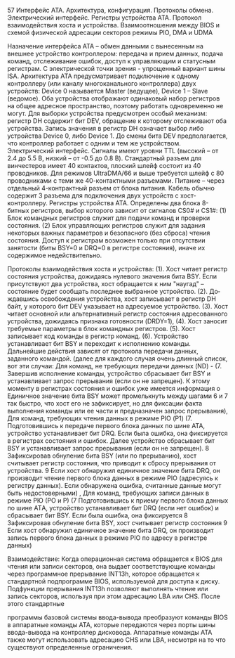 57 Интерфейс ATA. Архитектура, конфигурация. Протоколы обмена. Электрический интерфейс. Регистры устройства ATA. Протокол взаимодействия хоста и устройства. Взаимоотношения между BIOS и схемой физической адресации секторов режимы PIO, DMA и UDMA

Назначение интерфейса ATA – обмен данными с вынесенным на внешнее устройство контроллером: передача и прием данных, подача команд, отслеживание ошибок, доступ к управляющим и статусным регистрам. С электрической точки зрения - упрощенный вариант шины ISA. Архитектура ATA предусматривает подключение к одному контроллеру (или каналу многоканального контроллера) двух устройств: Device 0 называется Master (ведущее), Device 1 – Slave (ведомое). Оба устройства отображают одинаковый набор регистров на общее адресное пространство, поэтому работать одновременно не могут. Для выборки устройства предусмотрен особый механизм: регистр DH содержит бит DEV, обращение к которому отслеживают оба устройства. Запись значения в регистр DH означает выбор либо устройства Device 0, либо Device 1. До смены бита DEV предполагается, что контроллер работает с одним и тем же устройством. Электрический интерфейс. Сигналы имеют уровни TTL (высокий – от 2.4 до 5.5 В, низкий – от -0.5 до 0.8 В). Стандартный разъем для винчестеров имеет 40 контактов, плоский шлейф состоит из 40 проводников. Для режимов UltraDMA/66 и выше требуется шлейф с 80 проводниками с теми же 40-контактными разъ­емами. Питание – через отдельный 4-контрактный разъем от блока питания. Кабель обычно содержит 3 разъема для подключения двух устройств с хост-контроллеру. Регистры устройства АТА. Определены два блока 8-битных регистров, выбор которого зависит от сигналов CS0# и CS1#: (1) Блок командных регистров служит для подачи команд и проверки состояния. (2) Блок управляющих регистров служит для задания некоторых важных параметров и безопасного (без сброса) чтения состояния. Доступ к регистрам возможен только при отсутствии занятости (биты BSY=0 и DRQ=0 в регистре состояния), иначе их содержимое недействительно.

Протоколы взаимодействия хоста и устройства: (1). Хост читает регистр состояния устройства, дожидаясь нулевого значения бита BSY. Если присутствуют два устройства, хост обращается к ним "наугад" – состояние будет сообщать последнее выбранное устройство. (2). До­ждавшись освобождения устройства, хост записывает в регистр DH байт, у которого бит DEV указывает на адресуемое устройство. (3). Хост читает основной или альтернативный регистр состояния адресованного устройства, дожидаясь признака готовности (DRDY=1), (4). Хост зано­сит требуемые параметры в блок командных регистров. (5). Хост записывает код команды в регистр команд. (6). Устройство устанавливает бит BSY и переходит к исполнению команды. Дальнейшие действия зависят от протокола передачи данных, заданного командой. (далее для каждого случая очень длинный список, вот эти случаи: Для команд, не требующих передачи данных (ND) - (7. Завершив исполнение команды, устройство сбрасывает бит BSY и устанавливает запрос прерывания (если он не запрещен). К этому моменту в регистрах состояния и ошибок уже имеется информация о Единичное значение бита BSY может промелькнуть между шагами 6 и 7 так быстро, что хост его не зафиксирует, но для фиксации факта выполнения команды или ее части и предназначен запрос прерывания), Для команд, требующих чтения данных в режиме PIO (Р1) (7. Подготовившись к передаче первого блока данных по шине АТА, устройство устанавливает бит DRQ. Если была ошибка, она фиксируется в регистрах состояния и ошибок. Далее устройство сбрасывает бит BSY и устанавливает запрос прерывания (если он не запрещен). 8 Зафиксировав обнуление бита BSY (или по прерыванию), хост считывает регистр состояния, что приводит к сбросу прерывания от устройства. 9 Если хост обнаружил единичное значение бита DRQ, он производит чтение первого блока данных в режиме PIO (адресуясь к регистру данных). Если обнаружена ошибка, считанные данные могут быть недостоверными) , Для команд, требующих записи данных в режиме РЮ (РО и Р) (7 Подготовившись к приему первого блока данных по шине ATА, устройство устанавливает бит DRQ (если нет ошибок) и сбрасывает бит BSY. Если была ошибка, она фиксируется 8 Зафиксировав обнуление бита BSY, хост считывает регистр состояния 9 Если хост обнаружил единичное значение бита DRQ, он производит запись первого блока данных в режиме PIO по адресу в регистре данных)

Взаимодействие: Когда операционная система обращается к BIOS для чтения или записи секторов, она выдает соответствующие команды через программное прерывание INT13h, которое обращается к стандартной подпрограмме BIOS, используемой для доступа к диску. Подфункции прерывания INT13h позволяют выполнять чтение или запись секторов, используя при этом адресацию LBA или CHS. После этого стандартные

программы базовой системы ввода-вывода преобразуют команды BIOS в аппаратные команды АТА, которые передаются через порты шины ввода-вывода на контроллер дисковода. Аппаратные команды АТА также могут использовать адресацию CHS или LBA, несмотря на то что существуют определенные ограничения.
